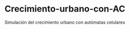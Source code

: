 Crecimiento-urbano-con-AC
=========================

Simulación del crecimiento urbano con autómatas celulares
